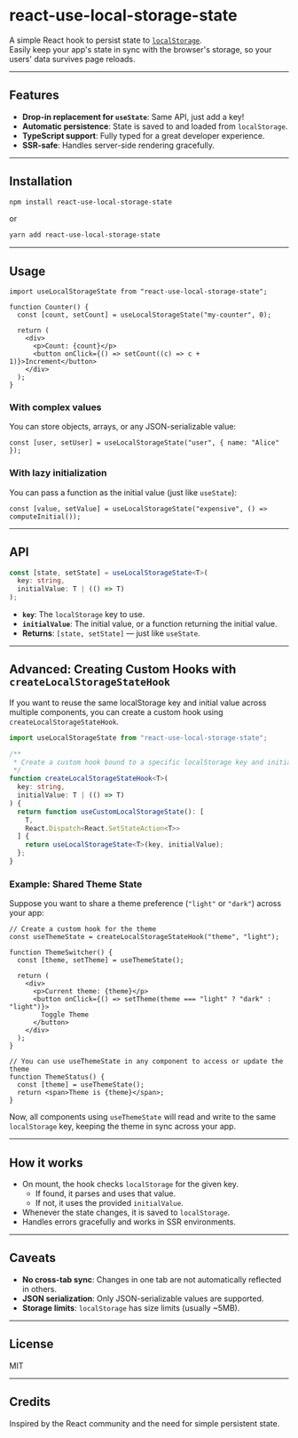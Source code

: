 # react-use-local-storage-state

A simple React hook to persist state to [`localStorage`](https://developer.mozilla.org/en-US/docs/Web/API/Window/localStorage).  
Easily keep your app's state in sync with the browser's storage, so your users' data survives page reloads.

---

## Features

- **Drop-in replacement for `useState`**: Same API, just add a key!
- **Automatic persistence**: State is saved to and loaded from `localStorage`.
- **TypeScript support**: Fully typed for a great developer experience.
- **SSR-safe**: Handles server-side rendering gracefully.

---

## Installation

```bash
npm install react-use-local-storage-state
```

or

```bash
yarn add react-use-local-storage-state
```

---

## Usage

```tsx
import useLocalStorageState from "react-use-local-storage-state";

function Counter() {
  const [count, setCount] = useLocalStorageState("my-counter", 0);

  return (
    <div>
      <p>Count: {count}</p>
      <button onClick={() => setCount((c) => c + 1)}>Increment</button>
    </div>
  );
}
```

### With complex values

You can store objects, arrays, or any JSON-serializable value:

```tsx
const [user, setUser] = useLocalStorageState("user", { name: "Alice" });
```

### With lazy initialization

You can pass a function as the initial value (just like `useState`):

```tsx
const [value, setValue] = useLocalStorageState("expensive", () => computeInitial());
```

---

## API

```ts
const [state, setState] = useLocalStorageState<T>(
  key: string,
  initialValue: T | (() => T)
);
```

- **`key`**: The `localStorage` key to use.
- **`initialValue`**: The initial value, or a function returning the initial value.
- **Returns**: `[state, setState]` — just like `useState`.

---

## Advanced: Creating Custom Hooks with `createLocalStorageStateHook`

If you want to reuse the same localStorage key and initial value across multiple components, you can create a custom hook using `createLocalStorageStateHook`.

```ts
import useLocalStorageState from "react-use-local-storage-state";

/**
 * Create a custom hook bound to a specific localStorage key and initial value.
 */
function createLocalStorageStateHook<T>(
  key: string,
  initialValue: T | (() => T)
) {
  return function useCustomLocalStorageState(): [
    T,
    React.Dispatch<React.SetStateAction<T>>
  ] {
    return useLocalStorageState<T>(key, initialValue);
  };
}
```

### Example: Shared Theme State

Suppose you want to share a theme preference (`"light"` or `"dark"`) across your app:

```tsx
// Create a custom hook for the theme
const useThemeState = createLocalStorageStateHook("theme", "light");

function ThemeSwitcher() {
  const [theme, setTheme] = useThemeState();

  return (
    <div>
      <p>Current theme: {theme}</p>
      <button onClick={() => setTheme(theme === "light" ? "dark" : "light")}>
        Toggle Theme
      </button>
    </div>
  );
}

// You can use useThemeState in any component to access or update the theme
function ThemeStatus() {
  const [theme] = useThemeState();
  return <span>Theme is {theme}</span>;
}
```

Now, all components using `useThemeState` will read and write to the same `localStorage` key, keeping the theme in sync across your app.

---

## How it works

- On mount, the hook checks `localStorage` for the given key.
  - If found, it parses and uses that value.
  - If not, it uses the provided `initialValue`.
- Whenever the state changes, it is saved to `localStorage`.
- Handles errors gracefully and works in SSR environments.

---

## Caveats

- **No cross-tab sync**: Changes in one tab are not automatically reflected in others.
- **JSON serialization**: Only JSON-serializable values are supported.
- **Storage limits**: `localStorage` has size limits (usually ~5MB).

---

## License

MIT

---

## Credits

Inspired by the React community and the need for simple persistent state.
